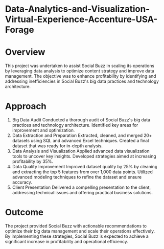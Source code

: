 # Data-Analytics-and-Visualization-Virtual-Experience-Accenture-USA-Forage

# Overview
This project was undertaken to assist Social Buzz in scaling its operations by leveraging data analysis to optimize content strategy and improve data management. The objective was to enhance profitability by identifying and addressing inefficiencies in Social Buzz's big data practices and technology architecture.

# Approach
1. Big Data Audit
Conducted a thorough audit of Social Buzz's big data practices and technology architecture.
Identified key areas for improvement and optimization.
2. Data Extraction and Preparation
Extracted, cleaned, and merged 20+ datasets using SQL and advanced Excel techniques.
Created a final dataset that was ready for in-depth analysis.
3. Data Analysis and Visualization
Applied advanced data visualization tools to uncover key insights.
Developed strategies aimed at increasing profitability by 35%.
4. Data Quality Improvement
Improved dataset quality by 25% by cleaning and extracting the top 5 features from over 1,000 data points.
Utilized advanced modeling techniques to refine the dataset and ensure accuracy.
5. Client Presentation
Delivered a compelling presentation to the client, addressing technical issues and offering practical business solutions.
# Outcome
The project provided Social Buzz with actionable recommendations to optimize their big data management and scale their operations effectively. By implementing these strategies, Social Buzz is expected to achieve a significant increase in profitability and operational efficiency.
